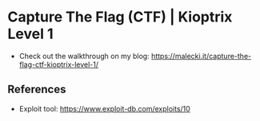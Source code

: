 # Capture The Flag (CTF) | Kioptrix Level 1

- Check out the walkthrough on my blog: https://malecki.it/capture-the-flag-ctf-kioptrix-level-1/

## References

- Exploit tool: https://www.exploit-db.com/exploits/10
